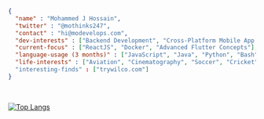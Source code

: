 <!---
### Introduction
- 👋 Hi, I’m Mohammed (@mjhossain)
- 👀 I’m interested in backend and cross-platform mobile app development
- 🌱 I’m currently learning Advanced Flutter Development & Cloud Computing (AWS)
- 📫 Reach me at hi@modevelops.com
- ✈️ I spend and awful lot of time learning about Airbus & Boeing systems and practicing it on Microsoft Flight Simulator
- 💻 Language Usage (Past 3 Months): Python | Java | JavaScript | Bash | Dart
--->


```json
{
  "name" : "Mohammed J Hossain",
  "twitter" : "@mothinks247",
  "contact" : "hi@modevelops.com",
  "dev-interests" : ["Backend Development", "Cross-Platform Mobile App Development", "Cloud Computing", "DevOps"],
  "current-focus" : ["ReactJS", "Docker", "Advanced Flutter Concepts"],
  "language-usage (3 months)" : ["JavaScript", "Java", "Python", "Bash", "Dart"],
  "life-interests" : ["Aviation", "Cinematography", "Soccer", "Cricket"]
  "interesting-finds" : ["trywilco.com"]
}

```




<!---
mjhossain/mjhossain is a ✨ special ✨ repository because its `README.md` (this file) appears on your GitHub profile.
You can click the Preview link to take a look at your changes.
--->
<br>

[![Top Langs](https://github-readme-stats.vercel.app/api/top-langs/?username=mjhossain&layout=compact&langs_count=8&theme=dark)](https://github.com/mjhossain/github-readme-stats)
